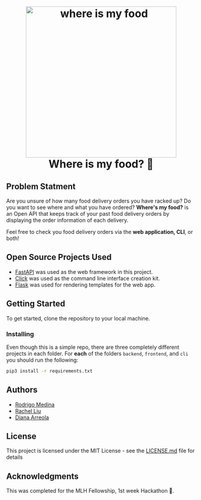<h1 align="center">
  <a href="https://github.com/denysdovhan/spaceship-prompt">
    <img alt="where is my food" src="https://res.cloudinary.com/dmrgfufa4/image/upload/v1591336676/Artboard_1.png" width="400">
  </a>
  <br>Where is my food? 🍔<br>
</h1>

## Problem Statment

Are you unsure of how many food delivery orders you have racked up? Do you want to see where and what you have ordered? 
**Where's my food?** is an Open API that keeps track of your past food delivery orders by displaying the order information of each delivery.

Feel free to check you food delivery orders via the **web application, CLI**, or both!

## Open Source Projects Used
- [FastAPI](https://fastapi.tiangolo.com) was used as the web framework in this project.
- [Click](https://palletsprojects.com/p/click/) was used as the command line interface creation kit.
- [Flask](https://flask.palletsprojects.com/en/1.1.x/) was used for rendering templates for the web app.


## Getting Started

To get started, clone the repository to your local machine.

### Installing

Even though this is a simple repo, there are three completely different projects in each folder.
For **each** of the folders `backend`, `frontend`, and `cli` you should run the following:

```sh
pip3 install -r requirements.txt
```

## Authors

* [Rodrigo Medina](https://github.com/roeeyn) 
* [Rachel Liu](https://github.com/rch-liu)
* [Diana Arreola](https://github.com/diarreola)

## License

This project is licensed under the MIT License - see the [LICENSE.md](LICENSE.md) file for details

## Acknowledgments

This was completed for the MLH Fellowship, 1st week Hackathon 🚀.
